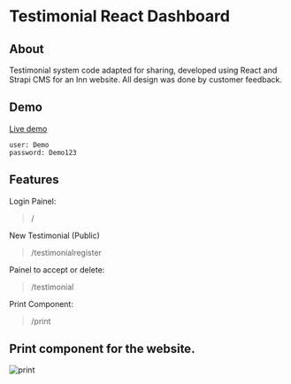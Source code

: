 # Testimonial React Dashboard

## About
Testimonial system code adapted for sharing, developed using React and Strapi CMS for an Inn website.
All design was done by customer feedback.

## Demo
[Live demo](https://testimonial-react.netlify.com)
```
user: Demo
password: Demo123
```

## Features
Login Painel:
> /

New Testimonial (Public)
> /testimonialregister

Painel to accept or delete:
> /testimonial

Print Component:
> /print

## Print component for the website.
![print](https://i.imgur.com/OsvF1Up.png)
